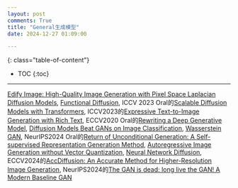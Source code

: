 ```yaml
---
layout: post
comments: True
title: "General生成模型"
date: 2024-12-27 01:09:00

---
```


<!--more-->

{: class="table-of-content"}
* TOC
{:toc}

---

[Edify Image: High-Quality Image Generation with Pixel Space Laplacian Diffusion Models](https://research.nvidia.com/labs/dir/edify-image/), [Functional Diffusion](https://1zb.github.io/functional-diffusion/), ICCV 2023 Oral的[Scalable Diffusion Models with Transformers](https://www.wpeebles.com/DiT), ICCV2023的[Expressive Text-to-Image Generation with Rich Text](https://rich-text-to-image.github.io/), ECCV2020 Oral的[Rewriting a Deep Generative Model](https://rewriting.csail.mit.edu/), [Diffusion Models Beat GANs on Image Classification](https://mgwillia.github.io/diff-ssl/), [Wasserstein GAN](https://github.com/martinarjovsky/WassersteinGAN), NeurIPS2024 Oral的[Return of Unconditional Generation: A Self-supervised Representation Generation Method](https://github.com/LTH14/rcg), [Autoregressive Image Generation without Vector Quantization](https://github.com/LTH14/mar), [Neural Network Diffusion](https://1zeryu.github.io/Neural-Network-Diffusion/), ECCV2024的[AccDiffusion: An Accurate Method for Higher-Resolution Image Generation](https://lzhxmu.github.io/accdiffusion/accdiffusion.html), NeurIPS2024的[The GAN is dead; long live the GAN! A Modern Baseline GAN](https://github.com/brownvc/R3GAN/)
